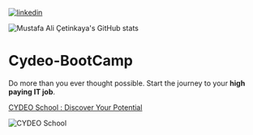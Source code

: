 [![linkedin](https://img.shields.io/badge/Linkedin-000000?style=for-the-badge&logo=Linkedin&logoColor=white)](https://linkedin.com/in/mustafa-çetinkaya-b61741216)

![Mustafa Ali Çetinkaya's GitHub stats](https://github-readme-stats.vercel.app/api?username=MustafaAliCetinkaya&show_icons=true&theme=radical)

# Cydeo-BootCamp

Do more than you ever thought possible. Start the journey to your **high paying IT job**.

[CYDEO School : Discover Your Potential](https://cydeo.com)

![CYDEO School](https://user-images.githubusercontent.com/112425162/206153624-3dfb32e5-32ff-4b70-91dc-c72574205700.jpeg "Become a Software Development Engineer in Test (SDET) professional by combining coding, problem-solving skills, and simulated work experience. You can create scalable test automation frameworks for UI/Database/API.")


